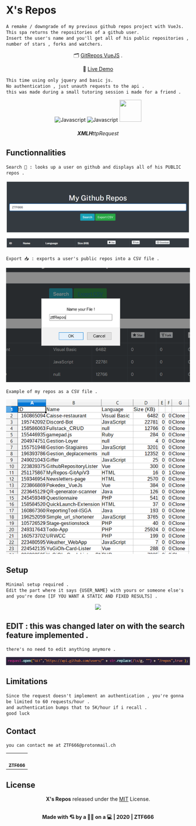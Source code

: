 # X's Repos

```
A remake / downgrade of my previous github repos project with VueJs.
This spa returns the repositories of a github user.
Insert the user's name and you'll get all of his public repositories , number of stars , forks and watchers.
```

<div align='center'>

🗂️ [GitRepos VueJS](https://github.com/ZTF666/GithubRepositoryLister) .

📢 [Live Demo](https://gitlister.web.app/)

</div>

```
This time using only jquery and basic js.
No authentication , just unauth requests to the api .
this was made during a small tutoring session i made for a friend .
```

<div align="center">
<img src="https://external-content.duckduckgo.com/iu/?u=https%3A%2F%2Fupload.wikimedia.org%2Fwikipedia%2Fcommons%2Fthumb%2F9%2F99%2FUnofficial_JavaScript_logo_2.svg%2F1200px-Unofficial_JavaScript_logo_2.svg.png&f=1&nofb=1"  width='60' height='60' alt="Javascript">
<img src="https://external-content.duckduckgo.com/iu/?u=https%3A%2F%2Fupload.wikimedia.org%2Fwikipedia%2Fcommons%2Fthumb%2Fd%2Fd5%2FCSS3_logo_and_wordmark.svg%2F1200px-CSS3_logo_and_wordmark.svg.png&f=1&nofb=1"  width='60' height='60' alt="Javascript">
<img src="https://external-content.duckduckgo.com/iu/?u=https%3A%2F%2Ftse1.mm.bing.net%2Fth%3Fid%3DOIP.NCDlcbPXpKNI2PrZHjv9pAHaH5%26pid%3DApi&f=1"  width='60' height='60'>
<h6><strong>XMLH</strong>ttpRequest</h6>
</div>

## Functionnalities

```
Search 👀 : looks up a user on github and displays all of his PUBLIC repos .
```

<div align="center">
<img src="Code/scrshts/main.png">
</div>

```
Export 📥 : exports a user's public repos into a CSV file .
```

<div align="center">
<img src="Code/scrshts/prompt.png">
</div>

```
Example of my repos as a CSV file .
```

<div align="center">
<img src="Code/scrshts/repos.png">
</div>

## Setup

```
Minimal setup required .
Edit the part where it says {USER_NAME} with yours or someone else's and you're done [IF YOU WANT A STATIC AND FIXED RESULTS] .
```

<div align="center">
<img src="Code/scrshts/request.png">
</div>

## EDIT : this was changed later on with the search feature implemented .

```
there's no need to edit anything anymore .
```

<div align="center">
<img src="Code/scrshts/requestUpdated.png">
</div>

## Limitations

```
Since the request doesn't implement an authentication , you're gonna be limited to 60 requests/hour .
and authentication bumps that to 5K/hour if i recall .
good luck
```

## Contact

```
you can contact me at ZTF666@protonmail.ch

```

<div align="center">

<table>
  <tr>
    <td align="center"><a href="https://ztfportfolio.web.app/" target='_blank'><img src="https://avatars1.githubusercontent.com/u/32502988?v=4" width="100px;" alt=""/><br /><sub><b>ZTF666</b></sub></a></td>
  </tr>
</table>

</div>

## License

<div align="center">

**X's Repos** released under the [MIT](LICENSE) License.
<br><br>
<strong><p>Made with 💘 by a 👨‍💻 on a 💻 | 2020 | ZTF666 </p> </strong>

</div>
